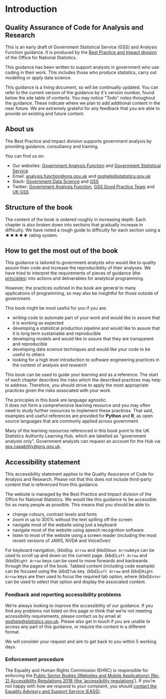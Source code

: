
# Introduction

## Quality Assurance of Code for Analysis and Research

This is an early draft of Government Statistical Service (GSS) and Analysis Function guidance.
It is produced by the [Best Practice and Impact division](https://gss.civilservice.gov.uk/about-us/support-for-the-gss/) of the Office for National Statistics.

This guidance has been written to support analysts in government who use coding in their work.
This includes those who produce statistics, carry out modelling or apply data science.

This guidance is a living document, so will be continually updated.
You can refer to the current version of the guidance by it's version number, found below the site table of contents.
You may notice "Todo" notes throughout the guidance.
These indicate where we plan to add additional content in the near future.
We are extremely grateful for any feedback that you are able to provide on existing and future content.


## About us

The Best Practice and Impact division supports government analysis by providing guidance, consultancy and training.

You can find us on:
- Our websites: [Government Analysis Function](https://www.gov.uk/government/organisations/government-analysis-function) and [Government Statistical Service](https://gss.civilservice.gov.uk/)
- Email: [analysis.function@ons.gov.uk](mailto:analysis.function@ons.gov.uk) and [gsshelp@statistics.gov.uk](mailto:gsshelp@statistics.gov.uk)
- Slack: [Government Data Science](https://govdatascience.slack.com) and [GSS](https://gov-stats-service.slack.com)
- Twitter: [Government Analysis Function](https://twitter.com/gov_analysis),  [GSS Good Practice Team](https://twitter.com/gssgoodpractice) and [UK GSS](https://twitter.com/ukgss)


## Structure of the book

The content of the book is ordered roughly in increasing depth. 
Each chapter is also broken down into sections that gradually increase in difficulty. 
We have noted a rough guide to difficulty for each section using a ★★★★★ rating system.


## How to get the most out of the book

This guidance is tailored to government analysts who would like to quality assure their code and increase the reproducibility of their analyses.
We have tried to interpret the requirements of pieces of guidance (the [principles](/principles.md)) into actions and deliverables for analytical programming.

However, the practices outlined in the book are general to many applications of programming, so may also be insightful for those outside of government.

This book might be most useful for you if you are:
- writing code to automate part of your work and would like to assure that it is working as expected
- developing a statistical production pipeline and would like to assure that it is long term sustainable and reproducible
- developing models and would like to assure that they are transparent and reproducible
- developing data science techniques and would like your code to be useful to others
- looking for a high level introduction to software engineering practices in the context of analysis and research

This book can be used to guide your learning and as a reference.
The start of each chapter describes the risks which the described practices may help to address.
Therefore, you should strive to apply the most appropriate practices given the risks associated with your work.

The principles in this book are language agnostic.  
It does not form a comprehensive learning resource and you may often need to study further resources to implement these practices.
That said, examples and useful references are provided for **Python** and **R**, as open source languages that are commonly applied across government.

Many of the learning resources referenced in this book point to the UK Statistics Authority Learning Hub, which are labelled as "government analysts only".
Government analysts can request an account for the Hub via [gss.capability@ons.gov.uk](mailto:gss.capability@ons.gov.uk).


## Accessibility statement

This accessibility statement applies to the Quality Assurance of Code for Analysis and Research.
Please not that this does not include third-party content that is referenced from this guidance.

The website is managed by the Best Practice and Impact division of the Office for National Statistics.
We would like this guidance to be accessible for as many people as possible.
This means that you should be able to:
* change colours, contrast levels and fonts
* zoom in up to 300% without the text spilling off the screen
* navigate most of the website using just a keyboard
* navigate most of the website using speech recognition software
* listen to most of the website using a screen reader (including the most recent versions of JAWS, NVDA and VoiceOver)

For keyboard navigation, {kbd}`Up Arrow` and {kbd}`Down Arrow`keys can be used to scroll up and down on the current page.
{kbd}`Left Arrow` and {kbd}`Right Arrow` keys can be used to move forwards and backwards through the pages of the book.
Tabbed content (including code example) can be focused using the {kbd}`Tab` key.
{kbd}`Left Arrow` and {kbd}`Right Arrow` keys are then used to focus the required tab option, where {kbd}`Enter` can be used to select that option and display the associated content.


### Feedback and reporting accessibility problems

We’re always looking to improve the accessibility of our guidance.
If you find any problems not listed on this page or think that we’re not meeting accessibility requirements, please contact us by email at [gsshelp@statistics.gov.uk](mailto:gsshelp@statistics.gov.uk).
Please also get in touch if you are unable to access any part of this guidance, or require the content in a different format.

We will consider your request and aim to get back to you within 5 working days.


### Enforcement procedure

The Equality and Human Rights Commission (EHRC) is responsible for enforcing the [Public Sector Bodies (Websites and Mobile Applications) (No. 2) Accessibility Regulations 2018 (the ‘accessibility regulations’)](https://www.legislation.gov.uk/uksi/2018/952/made). 
If you’re not happy with how we respond to your complaint, you should [contact the Equality Advisory and Support Service (EASS)](https://www.equalityadvisoryservice.com/).
